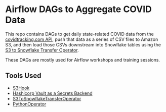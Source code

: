 # Airflow DAGs to Aggregate COVID Data

This repo contains DAGs to get daily state-related COVID data from the [covidtracking.com API](https://covidtracking.com), push that data as a series of CSV files to Amazon S3, and then load those CSVs downstream into Snowflake tables using the [S3 to Snowflake Transfer Operator](https://airflow.readthedocs.io/en/latest/_api/airflow/providers/snowflake/operators/s3_to_snowflake/index.html).

These DAGs are mostly used for Airflow workshops and training sessions.

## Tools Used

- [S3Hook](https://airflow.apache.org/docs/stable/_api/airflow/hooks/S3_hook/index.html)
- [Hashicorp Vault as a Secrets Backend](https://www.astronomer.io/guides/airflow-and-hashicorp-vault/)
- [S3ToSnowflakeTransferOperator](https://airflow.readthedocs.io/en/latest/_api/airflow/providers/snowflake/operators/s3_to_snowflake/index.html)
- [PythonOperator](https://airflow.apache.org/docs/stable/howto/operator/python.html)
